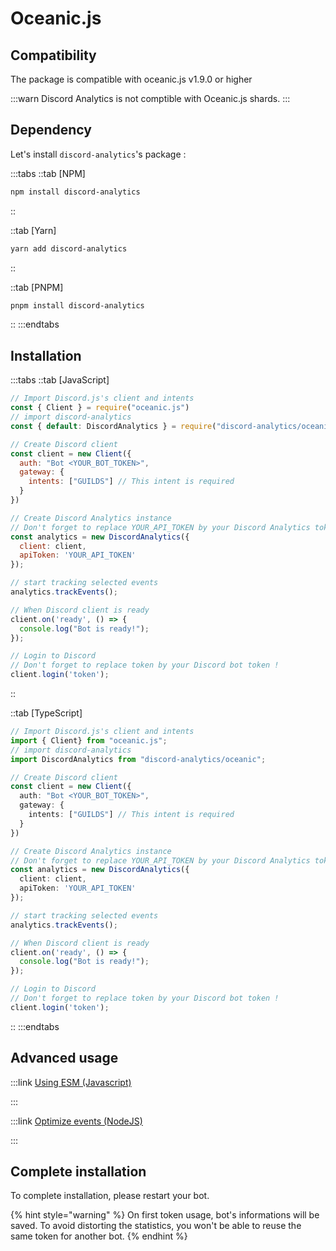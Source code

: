 # Oceanic.js

## Compatibility

The package is compatible with oceanic.js v1.9.0 or higher

:::warn
Discord Analytics is not comptible with Oceanic.js shards.
:::

## Dependency

Let's install `discord-analytics`'s package :

:::tabs
::tab [NPM]
```sh
npm install discord-analytics
```
::

::tab [Yarn]
```bash
yarn add discord-analytics
```
::

::tab [PNPM]
```bash
pnpm install discord-analytics
```
::
:::endtabs

## Installation

:::tabs
::tab [JavaScript]
```javascript
// Import Discord.js's client and intents
const { Client } = require("oceanic.js")
// import discord-analytics
const { default: DiscordAnalytics } = require("discord-analytics/oceanic")

// Create Discord client
const client = new Client({
  auth: "Bot <YOUR_BOT_TOKEN>",
  gateway: {
    intents: ["GUILDS"] // This intent is required
  }
})

// Create Discord Analytics instance
// Don't forget to replace YOUR_API_TOKEN by your Discord Analytics token !
const analytics = new DiscordAnalytics({
  client: client,
  apiToken: 'YOUR_API_TOKEN'
});

// start tracking selected events
analytics.trackEvents();

// When Discord client is ready
client.on('ready', () => {
  console.log("Bot is ready!");
});

// Login to Discord
// Don't forget to replace token by your Discord bot token !
client.login('token');
```
::

::tab [TypeScript]
```typescript
// Import Discord.js's client and intents
import { Client} from "oceanic.js";
// import discord-analytics
import DiscordAnalytics from "discord-analytics/oceanic";

// Create Discord client
const client = new Client({
  auth: "Bot <YOUR_BOT_TOKEN>",
  gateway: {
    intents: ["GUILDS"] // This intent is required
  }
})

// Create Discord Analytics instance
// Don't forget to replace YOUR_API_TOKEN by your Discord Analytics token !
const analytics = new DiscordAnalytics({
  client: client,
  apiToken: 'YOUR_API_TOKEN'
});

// start tracking selected events
analytics.trackEvents();

// When Discord client is ready
client.on('ready', () => {
  console.log("Bot is ready!");
});

// Login to Discord
// Don't forget to replace token by your Discord bot token !
client.login('token');
```
::
:::endtabs

## Advanced usage

:::link [Using ESM (Javascript)](/docs/main/advanced-usage/esm)

:::

:::link [Optimize events (NodeJS)](/docs/main/advanced-usage/optimize-events)

:::

## Complete installation

To complete installation, please restart your bot.

{% hint style="warning" %}
On first token usage, bot's informations will be saved. To avoid distorting the statistics, you won't be able to reuse the same token for another bot.
{% endhint %}
